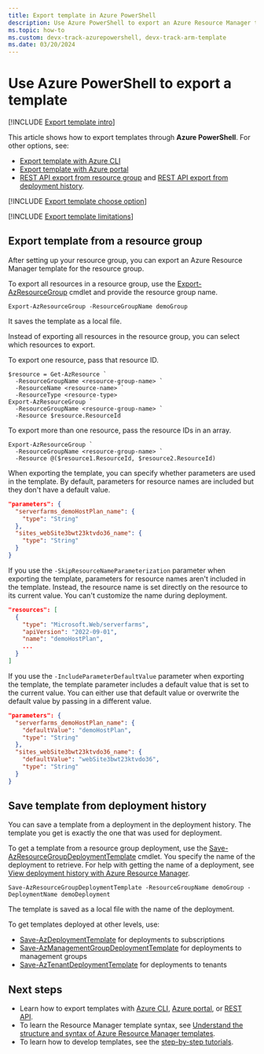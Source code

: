 ```yaml
---
title: Export template in Azure PowerShell
description: Use Azure PowerShell to export an Azure Resource Manager template from resources in your subscription.
ms.topic: how-to
ms.custom: devx-track-azurepowershell, devx-track-arm-template
ms.date: 03/20/2024
---
```


# Use Azure PowerShell to export a template

[!INCLUDE [Export template intro](../../../includes/resource-manager-export-template-intro.md)]

This article shows how to export templates through **Azure PowerShell**. For other options, see:

* [Export template with Azure CLI](export-template-cli.md)
* [Export template with Azure portal](export-template-portal.md)
* [REST API export from resource group](/rest/api/resources/resourcegroups/exporttemplate) and [REST API export from deployment history](/rest/api/resources/deployments/export-template).

[!INCLUDE [Export template choose option](../../../includes/resource-manager-export-template-choose-option.md)]

[!INCLUDE [Export template limitations](../../../includes/resource-manager-export-template-limitations.md)]

## Export template from a resource group

After setting up your resource group, you can export an Azure Resource Manager template for the resource group.

To export all resources in a resource group, use the [Export-AzResourceGroup](/powershell/module/az.resources/Export-AzResourceGroup) cmdlet and provide the resource group name.

```azurepowershell-interactive
Export-AzResourceGroup -ResourceGroupName demoGroup
```

It saves the template as a local file.

Instead of exporting all resources in the resource group, you can select which resources to export.

To export one resource, pass that resource ID.

```azurepowershell-interactive
$resource = Get-AzResource `
  -ResourceGroupName <resource-group-name> `
  -ResourceName <resource-name> `
  -ResourceType <resource-type>
Export-AzResourceGroup `
  -ResourceGroupName <resource-group-name> `
  -Resource $resource.ResourceId
```

To export more than one resource, pass the resource IDs in an array.

```azurepowershell-interactive
Export-AzResourceGroup `
  -ResourceGroupName <resource-group-name> `
  -Resource @($resource1.ResourceId, $resource2.ResourceId)
```

When exporting the template, you can specify whether parameters are used in the template. By default, parameters for resource names are included but they don't have a default value.

```json
"parameters": {
  "serverfarms_demoHostPlan_name": {
    "type": "String"
  },
  "sites_webSite3bwt23ktvdo36_name": {
    "type": "String"
  }
}
```

If you use the `-SkipResourceNameParameterization` parameter when exporting the template, parameters for resource names aren't included in the template. Instead, the resource name is set directly on the resource to its current value. You can't customize the name during deployment.

```json
"resources": [
  {
    "type": "Microsoft.Web/serverfarms",
    "apiVersion": "2022-09-01",
    "name": "demoHostPlan",
    ...
  }
]
```

If you use the `-IncludeParameterDefaultValue` parameter when exporting the template, the template parameter includes a default value that is set to the current value. You can either use that default value or overwrite the default value by passing in a different value.

```json
"parameters": {
  "serverfarms_demoHostPlan_name": {
    "defaultValue": "demoHostPlan",
    "type": "String"
  },
  "sites_webSite3bwt23ktvdo36_name": {
    "defaultValue": "webSite3bwt23ktvdo36",
    "type": "String"
  }
}
```

## Save template from deployment history

You can save a template from a deployment in the deployment history. The template you get is exactly the one that was used for deployment.

To get a template from a resource group deployment, use the [Save-AzResourceGroupDeploymentTemplate](/powershell/module/az.resources/save-azresourcegroupdeploymenttemplate) cmdlet. You specify the name of the deployment to retrieve. For help with getting the name of a deployment, see [View deployment history with Azure Resource Manager](deployment-history.md).

```azurepowershell-interactive
Save-AzResourceGroupDeploymentTemplate -ResourceGroupName demoGroup -DeploymentName demoDeployment
```

The template is saved as a local file with the name of the deployment.

To get templates deployed at other levels, use:

* [Save-AzDeploymentTemplate](/powershell/module/az.resources/save-azdeploymenttemplate) for deployments to subscriptions
* [Save-AzManagementGroupDeploymentTemplate](/powershell/module/az.resources/save-azmanagementgroupdeploymenttemplate) for deployments to management groups
* [Save-AzTenantDeploymentTemplate](/powershell/module/az.resources/save-aztenantdeploymenttemplate) for deployments to tenants

## Next steps

- Learn how to export templates with [Azure CLI](export-template-cli.md), [Azure portal](export-template-portal.md), or [REST API](/rest/api/resources/resourcegroups/exporttemplate).
- To learn the Resource Manager template syntax, see [Understand the structure and syntax of Azure Resource Manager templates](./syntax.md).
- To learn how to develop templates, see the [step-by-step tutorials](../index.yml).

